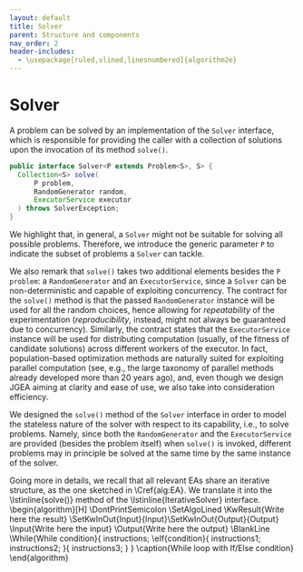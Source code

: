 ```yaml
---
layout: default
title: Solver
parent: Structure and components
nav_order: 2
header-includes:
  - \usepackage[ruled,vlined,linesnumbered]{algorithm2e}
---
```


# Solver
A problem can be solved by an implementation of the ``Solver`` interface, which is responsible for providing the caller with a collection of solutions upon the invocation of its method ``solve()``.
```java
public interface Solver<P extends Problem<S>, S> {
  Collection<S> solve(
      P problem,
      RandomGenerator random,
      ExecutorService executor
  ) throws SolverException;
}
```

We highlight that, in general, a ``Solver`` might not be suitable for solving all possible problems.
Therefore, we introduce the generic parameter ``P`` to indicate the subset of problems a ``Solver`` can tackle.

We also remark that ``solve()`` takes two additional elements besides the ``P problem``: a ``RandomGenerator`` and an ``ExecutorService``, since a ``Solver`` can be non-deterministic and capable of exploiting concurrency.
The contract for the ``solve()`` method is that the passed ``RandomGenerator`` instance will be used for all the random choices, hence allowing for _repeatability_ of the experimentation (_reproducibility_, instead, might not always be guaranteed due to concurrency).
Similarly, the contract states that the ``ExecutorService`` instance will be used for distributing computation (usually, of the fitness of candidate solutions) across different workers of the executor.
In fact, population-based optimization methods are naturally suited for exploiting parallel computation (see, e.g., the large taxonomy of parallel methods already developed more than 20 years ago), and, even though we design JGEA aiming at clarity and ease of use, we also take into consideration efficiency.

We designed the ``solve()`` method of the ``Solver`` interface in order to model the stateless nature of the solver with respect to its capability, i.e., to solve problems.
Namely, since both the ``RandomGenerator`` and the ``ExecutorService`` are provided (besides the problem itself) when ``solve()`` is invoked, different problems may in principle be solved at the same time by the same instance of the solver.

Going more in details, we recall that all relevant EAs share an iterative structure, as the one sketched in \Cref{alg:EA}.
We translate it into the \lstinline{solve()} method of the \lstinline{IterativeSolver} interface. 
\begin{algorithm}[H]
\DontPrintSemicolon
\SetAlgoLined
\KwResult{Write here the result}
\SetKwInOut{Input}{Input}\SetKwInOut{Output}{Output}
\Input{Write here the input}
\Output{Write here the output}
\BlankLine
\While{While condition}{
    instructions\;
    \eIf{condition}{
        instructions1\;
        instructions2\;
    }{
        instructions3\;
    }
}
\caption{While loop with If/Else condition}
\end{algorithm} 
